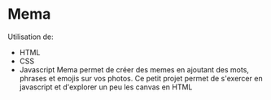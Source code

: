 # Mema
Utilisation de:
- HTML
- CSS
- Javascript
Mema permet de créer des memes en ajoutant des mots, phrases et emojis sur vos photos.
Ce petit projet permet de s'exercer en javascript et d'explorer un peu les canvas en HTML
